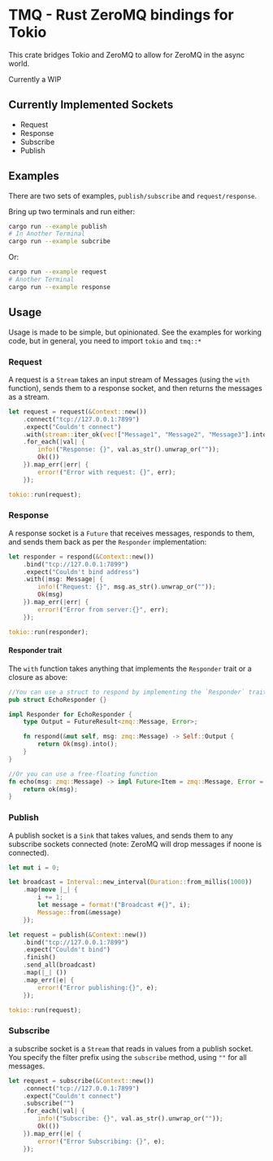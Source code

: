 # TMQ - Rust ZeroMQ bindings for Tokio

This crate bridges Tokio and ZeroMQ to allow for ZeroMQ in the async world.

Currently a WIP

## Currently Implemented Sockets

* Request
* Response
* Subscribe
* Publish

## Examples

There are two sets of examples, `publish/subscribe` and `request/response`.

Bring up two terminals and run either:

```sh
cargo run --example publish
# In Another Terminal
cargo run --example subcribe
```

Or:

```sh
cargo run --example request
# Another Terminal
cargo run --example response
```


## Usage

Usage is made to be simple, but opinionated.   See the examples for working code, but in general, you need to import `tokio` and `tmq::*`

### Request

A request is a `Stream` takes an input stream of Messages (using the `with` function), sends them to a response socket, and then returns the messages as a stream.

```rust
let request = request(&Context::new())
    .connect("tcp://127.0.0.1:7899")
    .expect("Couldn't connect")
    .with(stream::iter_ok(vec!["Message1", "Message2", "Message3"].into_iter().map(|val| Message::from(val))))
    .for_each(|val| {
        info!("Response: {}", val.as_str().unwrap_or(""));
        Ok(())
    }).map_err(|err| {
        error!("Error with request: {}", err);
    });

tokio::run(request);
```

### Response

A response socket is a `Future` that receives messages, responds to them, and sends them back as per the `Responder` implementation:

```rust
let responder = respond(&Context::new())
    .bind("tcp://127.0.0.1:7899")
    .expect("Couldn't bind address")
    .with(|msg: Message| {
        info!("Request: {}", msg.as_str().unwrap_or(""));
        Ok(msg)
    }).map_err(|err| {
        error!("Error from server:{}", err);
    });

tokio::run(responder);
```

#### Responder trait

The `with` function takes anything that implements the `Responder` trait or a closure as above:

```rust
//You can use a struct to respond by implementing the `Responder` trait
pub struct EchoResponder {}

impl Responder for EchoResponder {
    type Output = FutureResult<zmq::Message, Error>;

    fn respond(&mut self, msg: zmq::Message) -> Self::Output {
        return Ok(msg).into();
    }
}

//Or you can use a free-floating function
fn echo(msg: zmq::Message) -> impl Future<Item = zmq::Message, Error = Error> {
    return ok(msg);
}
```

### Publish

A publish socket is a `Sink` that takes values, and sends them to any subscribe sockets connected (note: ZeroMQ will drop messages if noone is connected).

```rust
let mut i = 0;

let broadcast = Interval::new_interval(Duration::from_millis(1000))
    .map(move |_| {
        i += 1;
        let message = format!("Broadcast #{}", i);
        Message::from(&message)
    });

let request = publish(&Context::new())
    .bind("tcp://127.0.0.1:7899")
    .expect("Couldn't bind")
    .finish()
    .send_all(broadcast)
    .map(|_| ())
    .map_err(|e| {
        error!("Error publishing:{}", e);
    });

tokio::run(request);
```

### Subscribe

a subscribe socket is a `Stream` that reads in values from a publish socket.  You specify the filter prefix using the `subscribe` method, using `""` for all messages.

```rust
let request = subscribe(&Context::new())
    .connect("tcp://127.0.0.1:7899")
    .expect("Couldn't connect")
    .subscribe("")
    .for_each(|val| {
        info!("Subscribe: {}", val.as_str().unwrap_or(""));
        Ok(())
    }).map_err(|e| {
        error!("Error Subscribing: {}", e);
    });
```



